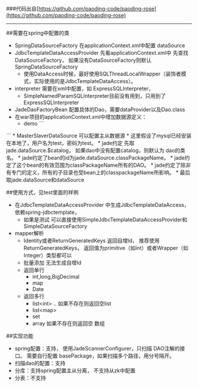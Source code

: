###代码出自[https://github.com/paoding-code/paoding-rose](https://github.com/paoding-code/paoding-rose)
***

##需要在spring中配置的类
* SpringDataSourceFactory 在applicationContext.xml中配置 dataSource 
* JdbcTemplateDataAccessProvider 先看applicationContext.xml中 先查找 DataSourceFactory， 如果没有DataSourceFactory则默认SpringDataSourceFactory
    * 使用DataAccess时候，最好使用SQLThreadLocalWrapper（装饰者模式，实际使用的是JdbcTemplateDataAccess）。
* interpreter 需要在xml中配置，如 ExpressSQLInterpreter，
    * SimpleNamedParamSQLInterpreter目前没有用到，只用到了ExpressSQLInterpreter 
* JadeDaoFactoryBean 配置具体的Dao，需要dataProvider以及Dao.class
* 在war项目的applicationContext.xml中增加数据源定义：
     * demo
      ```
​<!-- 数据源配置 dbcp -->
<bean id="jade.dataSource.com.chen.dao" class="org.apache.commons.dbcp.BasicDataSource" destroy-method="close">
    <property name="driverClassName"value="com.mysql.jdbc.Driver">    </property>
    <property name="url"value="jdbc:mysql://127.0.0.1:3306/test?useUnicode=true&amp;characterEncoding=utf-8">    </property>
    <property name="username"value="test"></property>
    <property name="password"value="test"></property><!-- 运行判断连接超时任务的时间间隔，单位为毫秒，默认为-1，即不执行任务。 -->
    <property name="timeBetweenEvictionRunsMillis"value="3600000"></property><!-- 连接的超时时间，默认为半小时。 -->
    <property name="minEvictableIdleTimeMillis"value="3600000"></property>
</bean>
     ```
    * MasterSlaverDataSource 可以配置主从数据源
    * 这里假设了mysql已经安装在本地了，用户名为test，密码为test。
    * jade约定 先取 jade.dataSource.$catalog，  如果dao中没有配置catalog，则默认为 dao的类名。
    * jade约定了bean的id为jade.dataSource.classPackageName。
    * jade约定了这个bean的有效范围为classPackageName所有的DAO。
    * jade约定了除非有专门的定义，所有的子目录也受bean上的classpackageName所影响。
    * 最后取jade.dataSource和dataSource

##使用方式，见test里面的样例
* 在JdbcTemplateDataAccessProvider 中生成JdbcTemplateDataAccess， 依赖spring-jdbctemplate，
    * 如果是测试 可以直接使用SimpleJdbcTemplateDataAccessProvider和SimpleDataSourceFactory
* mapper解析
    * Identity或者ReturnGeneratedKeys 返回自增Id， 推荐使用 ReturnGeneratedKeys， 返回值为primitive（如int）或者Wrapper（如Integer）类型都可以
    * 批量添加 无法生成自增Id
    * 返回单行
        * int,long,BigDecimal
        * map
        * Date
    * 返回多行
        * list&lt;int&gt; ..  如果不存在则返回空list
        * list&lt;map&gt;
        * set
        * array  如果不存在则返回空 数组

##实现功能
* spring配置：支持， 使用JadeScannerConfigurer，只扫描 DAO注解的接口。 需要自行配置 basePackage，如果扫描多个路径，用分号隔开。
* 扫描dao的配置：支持
* 分库：支持spring配置主从分离， 不支持从zk中配置
* 分表：不支持















